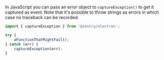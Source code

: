 In JavaScript you can pass an error object to `captureException()` to get it captured
as event.  Note that it's possible to throw strings as errors in which case no traceback
can be recorded.

```javascript
import { captureException } from '@sentry/electron';

try {
    aFunctionThatMightFail();
} catch (err) {
    captureException(err);
}
```

